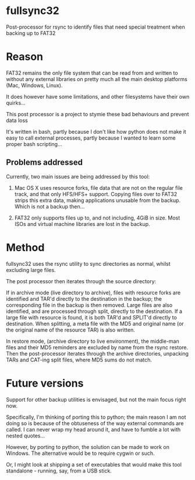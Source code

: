 fullsync32
==========

Post-processor for rsync to identify files that need special treatment when backing up to FAT32

Reason
======

FAT32 remains the only file system that can be read from and written to without any external libraries on pretty much all the main desktop platforms (Mac, Windows, Linux).

It does however have some limitations, and other filesystems have their own quirks...

This post processor is a project to stymie these bad behaviours and prevent data loss

It's written in bash, partly because I don't like how python does not make it easy to call external processes, partly because I wanted to learn some proper bash scripting...

Problems addressed
------------------

Currently, two main issues are being addressed by this tool:

1. Mac OS X uses resource forks, file data that are not on the regular file track, and that only HFS/HFS+ support. Copying files over to FAT32 strips this extra data, making applications unusable from the backup. Which is not a backup then...

2. FAT32 only supports files up to, and not including, 4GiB in size. Most ISOs and virtual machine libraries are lost in the backup.

Method
======

fullsync32 uses the rsync utility to sync directories as normal, whilst excluding large files.

The post processor then iterates through the source directory:

If in archive mode (live directory to archive), files with resource forks are identified and TAR'd directly to the destination in the backup; the corresponding file in the backup is then removed. Large files are also identified, and are processed through split, directly to the destination. If a large file with resource is found, it is both TAR'd and SPLIT'd directly to destination. When splitting, a meta file with the MD5 and original name (or the original name of the resource TAR) is also written.

In restore mode, (archive directory to live environment), the middle-man files and their MD5 reminders are excluded by name from the rsync restore. Then the post-processor iterates through the archive directories, unpacking TARs and CAT-ing split files, where MD5 sums do not match.

Future versions
===============

Support for other backup utilities is envisaged, but not the main focus right now.

Specifically, I'm thinking of porting this to python; the main reason I am not doing so is because of the obtuseness of the way external commands are called. I can never wrap my head around it, and have to fumble a lot with nested quotes...

However, by porting to python, the solution can be made to work on Windows. The alternative would be to require cygwin or such.

Or, I might look at shipping a set of executables that would make this tool standalone - running, say, from a USB stick.